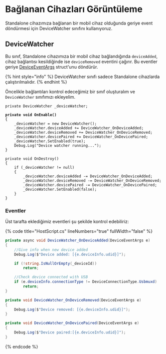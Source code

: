 # Bağlanan Cihazları Görüntüleme

Standalone cihazımıza bağlanan bir mobil cihaz olduğunda geriye event döndürmesi için DeviceWatcher sınıfını kullanıyoruz.

## DeviceWatcher

Bu sınıf, Standalone cihazımıza  bir mobil cihaz bağlandığında `deviceAdded`, cihaz bağlantısı kesildiğinde ise `deviceRemoved` eventini çağırır. Bu eventler geriye [DeviceEventArgs](structs/deviceeventargs.md) struct'unu döndürür.

{% hint style="info" %}
DeviceWatcher sınıfı sadece Standalone cihazlarda çalıştırılmalıdır.
{% endhint %}

Öncelikle bağlantıları kontrol edeceğimiz bir sınıf oluşturalım ve `DeviceWatcher` sınıfımızı ekleyelim.

<pre class="language-csharp" data-title="HostScript.cs" data-line-numbers data-full-width="false"><code class="lang-csharp">private DeviceWatcher _deviceWatcher;
<strong>
</strong><strong>private void OnEnable()
</strong>{
    _deviceWatcher = new DeviceWatcher();
    _deviceWatcher.deviceAdded += DeviceWatcher_OnDeviceAdded;
    _deviceWatcher.deviceRemoved += DeviceWatcher_OnDeviceRemoved;
    _deviceWatcher.devicePaired += DeviceWatcher_OnDevicePaired;
    _deviceWatcher.SetEnabled(true);
    Debug.Log("Device watcher running...");
}

private void OnDestroy()
{
    if (_deviceWatcher != null)
    {
        _deviceWatcher.deviceAdded -= DeviceWatcher_OnDeviceAdded;
        _deviceWatcher.deviceRemoved -= DeviceWatcher_OnDeviceRemoved;
        _deviceWatcher.devicePaired -= DeviceWatcher_OnDevicePaired;
        _deviceWatcher.SetEnabled(false);
    }
}
</code></pre>

### Eventler

Üst tarafta eklediğimiz eventleri şu şekilde kontrol edebiliriz:

{% code title="HostScript.cs" lineNumbers="true" fullWidth="false" %}
```csharp
private async void DeviceWatcher_OnDeviceAdded(DeviceEventArgs e)
{
    //Give info when new device added
    Debug.Log($"Device added: [{e.deviceInfo.udid}]");

    if (!string.IsNullOrEmpty(_deviceId))
        return;

    //Check device connected with USB
    if (e.deviceInfo.connectionType != DeviceConnectionType.Usbmuxd)
        return;
}

private void DeviceWatcher_OnDeviceRemoved(DeviceEventArgs e)
{
    Debug.Log($"Device removed: [{e.deviceInfo.udid}]");
}

private void DeviceWatcher_OnDevicePaired(DeviceEventArgs e)
{
    Debug.Log($"Device paired:[{e.deviceInfo.udid}]");
}
```
{% endcode %}

